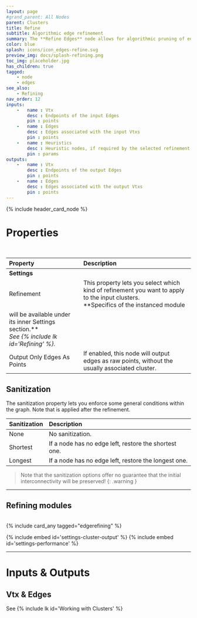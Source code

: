 ```yaml
---
layout: page
#grand_parent: All Nodes
parent: Clusters
title: Refine
subtitle: Algorithmic edge refinement
summary: The **Refine Edges** node allows for algorithmic pruning of edges, in order to enforce specific properties into your graph.
color: blue
splash: icons/icon_edges-refine.svg
preview_img: docs/splash-refining.png
toc_img: placeholder.jpg
has_children: true
tagged:
    - node
    - edges
see_also: 
    - Refining
nav_order: 12
inputs:
    -   name : Vtx
        desc : Endpoints of the input Edges
        pin : points
    -   name : Edges
        desc : Edges associated with the input Vtxs
        pin : points
    -   name : Heuristics
        desc : Heuristic nodes, if required by the selected refinement.
        pin : params
outputs:
    -   name : Vtx
        desc : Endpoints of the output Edges
        pin : points
    -   name : Edges
        desc : Edges associated with the output Vtxs
        pin : points
---
```


{% include header_card_node %}

# Properties
<br>

| Property       | Description          |
|:-------------|:------------------|
|**Settings**||
| Refinement           | This property lets you select which kind of refinement you want to apply to the input clusters.<br>**Specifics of the instanced module 
will be available under its inner Settings section.**<br>*See {% include lk id='Refining' %}.*  |
| Output Only Edges As Points | If enabled, this node will output edges as raw points, without the usually associated cluster. |

## Sanitization
The sanitization property lets you enforce some general conditions within the graph. Note that is applied after the refinement.

| Sanitization       | Description          |
|:-------------|:------------------|
| None           | No sanitization.  |
| Shortest           | If a node has no edge left, restore the shortest one.|
| Longest           | If a node has no edge left, restore the longest one.|

> Note that the sanitization options offer no guarantee that the initial interconnectivity will be preserved! 
{: .warning }

---
## Refining modules
<br>
{% include card_any tagged="edgerefining" %}

{% include embed id='settings-cluster-output' %}
{% include embed id='settings-performance' %}

---
# Inputs & Outputs
## Vtx & Edges
See {% include lk id='Working with Clusters' %}
